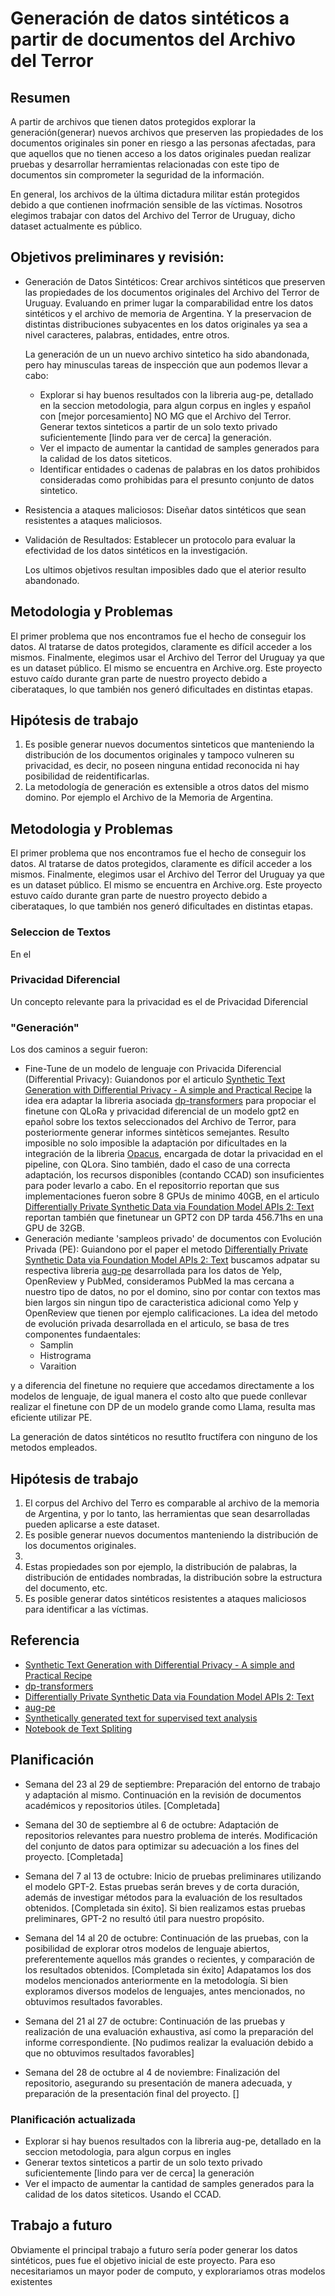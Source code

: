 # Generación de datos sintéticos a partir de documentos del Archivo del Terror

## Resumen
A partir de archivos que tienen datos protegidos explorar la generación(generar) nuevos archivos que preserven las propiedades de los documentos originales sin poner en riesgo a las personas afectadas, para que aquellos que no tienen acceso a los datos originales puedan realizar pruebas y desarrollar herramientas relacionadas con este tipo de documentos sin comprometer la seguridad de la información.

En general, los archivos de la última dictadura militar están protegidos debido a que contienen inofrmación sensible de las víctimas. Nosotros elegimos trabajar con datos del Archivo del Terror de Uruguay, dicho dataset actualmente es público.

## Objetivos preliminares y revisión:
- Generación de Datos Sintéticos: Crear archivos sintéticos que preserven las propiedades de los documentos originales del Archivo del Terror de Uruguay. Evaluando en primer lugar la comparabilidad entre los datos sintéticos y el archivo de memoria de Argentina. Y la preservacion de distintas distribuciones subyacentes en los datos originales ya sea a nivel caracteres, palabras, entidades, entre otros.

  La generación de un un nuevo archivo sintetico ha sido abandonada, pero hay minusculas tareas de inspección que aun podemos llevar a cabo:
  - Explorar si hay buenos resultados con la libreria aug-pe, detallado en la seccion metodologia, para algun corpus en ingles y español con [mejor porcesamiento] NO MG que el Archivo del Terror. Generar textos sinteticos a partir de un solo texto privado suficientemente [lindo para ver de cerca] la generación.
  - Ver el impacto de aumentar la cantidad de samples generados para la calidad de los datos siteticos.
  - Identificar entidades o cadenas de palabras en los datos prohibidos consideradas como prohibidas para el presunto conjunto de datos sintetico.
     
- Resistencia a ataques maliciosos: Diseñar datos sintéticos que sean resistentes a ataques maliciosos.
- Validación de Resultados: Establecer un protocolo para evaluar la efectividad de los datos sintéticos en la investigación.

  Los ultimos objetivos resultan imposibles dado que el aterior resulto abandonado. 

## Metodologia y Problemas

El primer problema que nos encontramos fue el hecho de conseguir los datos. Al tratarse de datos protegidos, claramente es difícil acceder a los mismos. Finalmente, elegimos usar el Archivo del Terror del Uruguay ya que es un dataset público. 
El mismo se encuentra en Archive.org. Este proyecto estuvo caído durante gran parte de nuestro proyecto debido a ciberataques, lo que también nos generó dificultades en distintas etapas.


## Hipótesis de trabajo
1. Es posible generar nuevos documentos sinteticos que manteniendo la distribución de los documentos originales y tampoco vulneren su privacidad, es decir, no poseen ninguna entidad reconocida ni hay posibilidad de reidentificarlas.  
2. La metodología de generación es extensible a otros datos del mismo domino. Por ejemplo el Archivo de la Memoria de Argentina.

## Metodologia y Problemas

El primer problema que nos encontramos fue el hecho de conseguir los datos. Al tratarse de datos protegidos, claramente es difícil acceder a los mismos. Finalmente, elegimos usar el Archivo del Terror del Uruguay ya que es un dataset público. 
El mismo se encuentra en Archive.org. Este proyecto estuvo caído durante gran parte de nuestro proyecto debido a ciberataques, lo que también nos generó dificultades en distintas etapas.

### Seleccion de Textos
En el

### Privacidad Diferencial
Un concepto relevante para la privacidad es el de Privacidad Diferencial

### "Generación"
Los dos caminos a seguir fueron:
- Fine-Tune de un modelo de lenguaje con Privacida Diferencial (Differential Privacy): Guiandonos por el articulo [Synthetic Text Generation with Differential Privacy - A simple and Practical Recipe](https://arxiv.org/pdf/2210.14348) la idea era adaptar la libreria asociada [dp-transformers](https://github.com/microsoft/dp-transformers) para propociar el finetune con QLoRa y privacidad diferencial de un modelo gpt2 en epañol sobre los textos seleccionados del Archivo de Terror, para posteriormente generar informes sintèticos semejantes. Resulto imposible no solo imposible la adaptación por dificultades en la integración de la libreria [Opacus](https://opacus.ai/), encargada de dotar la privacidad en el pipeline, con QLora. Sino también, dado el caso de una correcta adaptación, los recursos disponibles (contando CCAD) son insuficientes para poder levarlo a cabo. En el repositorrio reportan que sus implementaciones fueron sobre 8 GPUs de minimo 40GB, en el articulo [Differentially Private Synthetic Data via Foundation Model APIs 2: Text](https://arxiv.org/pdf/2403.01749) reportan también que finetunear un GPT2 con DP tarda 456.71hs en una GPU de 32GB.
- Generación mediante 'sampleos privado' de documentos con Evolución Privada (PE): Guiandono por el paper el metodo [Differentially Private Synthetic Data via Foundation Model APIs 2: Text](https://arxiv.org/pdf/2403.01749) buscamos adpatar su respectiva libreria [aug-pe](https://github.com/AI-secure/aug-pe) desarrollada para los datos de Yelp, OpenReview y PubMed, consideramos PubMed la mas cercana a nuestro tipo de datos, no por el domino, sino por contar con textos mas bien largos sin ningun tipo de caracteristica adicional como Yelp y OpenReview que tienen por ejemplo calificaciones.
La idea del metodo de evolución privada desarrollada en el articulo, se basa de tres componentes fundaentales:
	- Samplin
	- Histrograma
	- Varaition

y a diferencia del finetune no requiere que accedamos directamente a los modelos de lenguaje, de igual manera el costo alto que puede conllevar realizar el finetune con DP de un modelo grande como Llama, resulta mas eficiente utilizar PE.  



La generación de datos sintéticos no resutlto fructífera con ninguno de los metodos empleados.

## Hipótesis de trabajo
1. El corpus del Archivo del Terro es comparable al archivo de la memoria de Argentina, y por lo tanto, las herramientas que sean desarrolladas pueden aplicarse a este dataset.
2. Es posible generar nuevos documentos manteniendo la distribución de los documentos originales.
3.
4. Estas propiedades son por ejemplo, la distribución de palabras, la distribución de entidades nombradas, la distribución sobre la estructura del documento, etc.
5. Es posible generar datos sintéticos resistentes a ataques maliciosos para identificar a las víctimas. 

## Referencia
- [Synthetic Text Generation with Differential Privacy - A simple and Practical Recipe](https://arxiv.org/pdf/2210.14348)
- [dp-transformers](https://github.com/microsoft/dp-transformers)
- [Differentially Private Synthetic Data via Foundation Model APIs 2: Text](https://alphapav.github.io/augpe-dpapitext/)
- [aug-pe](https://github.com/AI-secure/aug-pe)
- [Synthetically generated text for supervised text analysis](https://drive.google.com/open?id=105fOMEQiZ9p0oq6BsIP1eHgIkv3aSV5h&usp=drive_fs)
- [Notebook de Text Spliting](https://github.com/FullStackRetrieval-com/RetrievalTutorials/blob/main/tutorials/LevelsOfTextSplitting/5_Levels_Of_Text_Splitting.ipynb)

## Planificación

- Semana del 23 al 29 de septiembre: Preparación del entorno de trabajo y adaptación al mismo. Continuación en la revisión de documentos académicos y repositorios útiles. [Completada]

- Semana del 30 de septiembre al 6 de octubre: Adaptación de repositorios relevantes para nuestro problema de interés. Modificación del conjunto de datos para optimizar su adecuación a los fines del proyecto. [Completada]

- Semana del 7 al 13 de octubre: Inicio de pruebas preliminares utilizando el modelo GPT-2. Estas pruebas serán breves y de corta duración, además de investigar métodos para la evaluación de los resultados obtenidos. [Completada sin éxito]. Si bien realizamos estas pruebas preliminares, GPT-2 no resultó útil para nuestro propósito. 

- Semana del 14 al 20 de octubre: Continuación de las pruebas, con la posibilidad de explorar otros modelos de lenguaje abiertos, preferentemente aquellos más grandes o recientes, y comparación de los resultados obtenidos. [Completada sin éxito] Adapatamos los dos modelos mencionados anteriormente en la metodología. Si bien exploramos diversos modelos de lenguajes, antes mencionados, no obtuvimos resultados favorables.

- Semana del 21 al 27 de octubre: Continuación de las pruebas y realización de una evaluación exhaustiva, así como la preparación del informe correspondiente. [No pudimos realizar la evaluación debido a que no obtuvimos resultados favorables]

- Semana del 28 de octubre al 4 de noviembre: Finalización del repositorio, asegurando su presentación de manera adecuada, y preparación de la presentación final del proyecto. []

### Planificación actualizada 

- Explorar si hay buenos resultados con la libreria aug-pe, detallado en la seccion metodologia, para algun corpus en ingles
- Generar textos sinteticos a partir de un solo texto privado suficientemente [lindo para ver de cerca] la generación
- Ver el impacto de aumentar la cantidad de samples generados para la calidad de los datos siteticos. Usando el CCAD.

## Trabajo a futuro

Obviamente el principal trabajo a futuro sería poder generar los datos sintéticos, pues fue el objetivo inicial de este proyecto. 
Para eso  necesitariamos un mayor poder de computo, y explorariamos otras modelos existentes 
